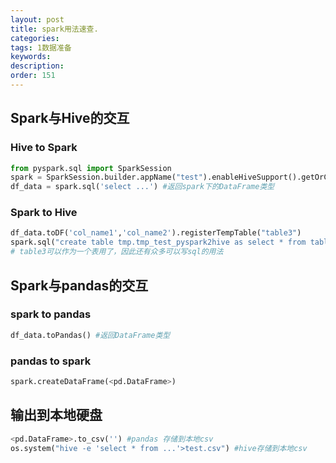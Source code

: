 ```yaml
---
layout: post
title: spark用法速查.
categories:
tags: 1数据准备
keywords:
description:
order: 151
---
```


## Spark与Hive的交互
### Hive to Spark
```py
from pyspark.sql import SparkSession
spark = SparkSession.builder.appName("test").enableHiveSupport().getOrCreate()
df_data = spark.sql('select ...') #返回spark下的DataFrame类型
```
### Spark to Hive
```py
df_data.toDF('col_name1','col_name2').registerTempTable("table3")
spark.sql("create table tmp.tmp_test_pyspark2hive as select * from table3")
# table3可以作为一个表用了，因此还有众多可以写sql的用法
```

## Spark与pandas的交互
### spark to pandas

```py
df_data.toPandas() #返回DataFrame类型
```
### pandas to spark
```py
spark.createDataFrame(<pd.DataFrame>)
```




## 输出到本地硬盘
```py
<pd.DataFrame>.to_csv('') #pandas 存储到本地csv
os.system("hive -e 'select * from ...'>test.csv") #hive存储到本地csv
```
